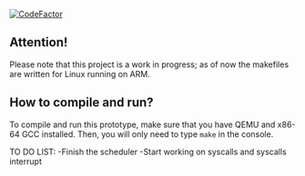 [![CodeFactor](https://www.codefactor.io/repository/github/valerioedu/x64os/badge/main)](https://www.codefactor.io/repository/github/valerioedu/x64os/overview/main)

## Attention!

Please note that this project is a work in progress; as of now the makefiles are written for Linux running on ARM.

## How to compile and run?

To compile and run this prototype, make sure that you have QEMU and x86-64 GCC installed. Then, you will only need to type `make` in the console.

TO DO LIST:
-Finish the scheduler
-Start working on syscalls and syscalls interrupt
